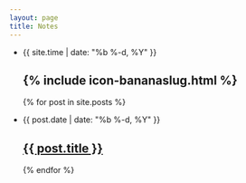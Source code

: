 ```yaml
---
layout: page  
title: Notes  
---
```


<ul class="post-list">
<li>
<span class="post-meta">{{ site.time | date: "%b %-d, %Y" }}</span>
<h2>
{% include icon-bananaslug.html %}
</h2>
</li>

{% for post in site.posts %}
<li>
<span class="post-meta">{{ post.date | date: "%b %-d, %Y" }}</span>
<h2>
<a class="post-link" href="{{ post.url | prepend: site.baseurl }}">{{ post.title }}</a>
</h2>
</li>
{% endfor %}
</ul>
